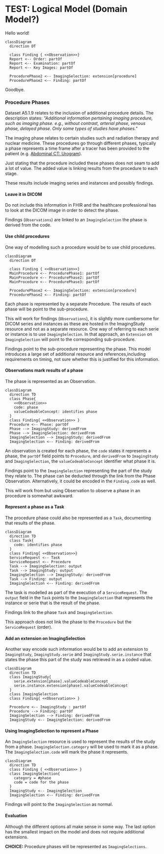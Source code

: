 
# TEST: Logical Model (Domain Model?)

Hello world!

```mermaid
classDiagram
  direction DT

  class Finding { <<Observation>>}
  Report <-- Order: partOf
  Report <-- Examination: partOf
  Report <-- Key Images: partOf
  
  ProcedurePhase2 <-- ImagingSelection: extension[procedure]
  ProcedurePhase2 <-- Finding: partOf
```
Goodbye.


### Procedure Phases

Dataset A5.1.9 relates to the inclusion of additional procedure details. The description states: _"Additional information pertaining imaging procedure, such as imaging phase. e.g., without contrast, arterial phase, venous phase, delayed phase. Only some types of studies have phases."_

The imaging phase relates to certain studies such and radiation therapy and nuclear medicine. These procedures go through different phases, typically a phase represents a time frame after a tracer has been provided to the patient (e.g. [Abdominal CT: Urogram](https://litfl.com/abdominal-ct-urogram/)).

Just stating that the procedure included these phases does not seam to add a lot of value. The added value is linking results from the procedure to each stage.

These results include imaging series and instances and possibly findings.

#### Leave it in DICOM

Do not include this information in FHIR and the healthcare professional has to look at the DICOM image in order to detect the phase.

Findings (`Observations`) are linked to an `ImagingSelection` the phase is derived from the code.

#### Use child procedures

One way of modelling such a procedure would be to use child procedures.

```mermaid
classDiagram
  direction DT

  class Finding { <<Observation>>}
  MainProcedure <-- ProcedurePhase1: partOf
  MainProcedure <-- ProcedurePhase2: partOf
  MainProcedure <-- ProcedurePhase3: partOf
  
  ProcedurePhase2 <-- ImagingSelection: extension[procedure]
  ProcedurePhase2 <-- Finding: partOf
```

Each phase is represented by a separate Procedure. The results of each phase will be point to the sub-procedure.

This will work for findings (`Observations`), it is slightly more cumbersome for DICOM series and instances as these are hosted in the ImagingStudy resource and not as a separate resource. One way of referring to each serie or instance is to use `ImagingSelection`. In that approach, an `Extension` on `ImagingSelection` will point to the corresponding sub-procedure.

Findings point to the sub-procedure representing the phase. This model introduces a large set of additional resource and references,including requirements on timing, not sure whether this is justified for this information.

#### Observations mark results of a phase

The phase is represented as an Observation.

```mermaid
classDiagram
  direction TD
  class Phase{
    <<Observation>>
    code: phase
    valueCodeableConcept: identifies phase
  }
  class Finding{ <<Observation>> }
  Procedure <-- Phase: partOf
  Phase --> ImagingStudy: derivedFrom
  Phase --> ImagingSelection: derivedFrom
  ImagingSelection --> ImagingStudy: derivedFrom
  ImagingSelection <-- Finding: derivedFrom
```

An observation is created for each phase, the `code` states it represents a phase, the `partOf` field points to `Procedure`, and `derivedFrom` to `ImagingStudy` and `ImagingSelection`, the `valueCodeableConcept` identifier what phase it is.

Findings point to the `ImagingSelection` representing the part of the study they relate to. The phase can be deducted through the link from the Phase Observation. Alternatively, it could be encoded in the `Finding.code` as well.

This will work from but using Observation to observe a phase in an procedure is somewhat awkward.

#### Represent a phase as a Task

The procedure phase could also be represented as a `Task`, documenting that results of the phase.

```mermaid
classDiagram
  direction TD
  class Task{
    code: identifies phase
  }
  class Finding{ <<Observation>>}
  ServiceRequest <-- Task
  ServiceRequest <-- Procedure
  Task --> ImagingSelection: output
  Task --> ImagingStudy: output
  ImagingSelection --> ImagingStudy: derivedFrom
  Task --> Finding: output
  ImagingSelection <-- Finding: derivedFrom
```

The task is modelled as part of the execution of a `ServiceRequest`. The `output` field in the `Task` points to the `ImagingSelection` that represents the instance or serie that is the result of the phase.

Findings link to the phase `Task` and `ImagingSelection`.

This approach does not link the phase to the `Procedure` but the `ServiceRequest` (order).

#### Add an extension on ImagingSelection

Another way encode such information would be to add an extension to `ImagingStudy`, `ImagingStudy.serie` and `ImagingStudy.serie.instance` that states the phase this part of the study was retrieved in as a coded value.

```mermaid
classDiagram
  direction TD
  class ImagingStudy{
    serie.extension[phase].valueCodeableConcept
    serie.instance.extension[phase].valueCodeableConcept
  }
  class ImagingSelection
  class Finding{ <<Observation>> }
  
  Procedure <-- ImagingStudy : partOf
  Procedure --> Finding: partOf
  ImagingSelection --> Finding: derivedFrom
  ImagingStudy <-- ImagingSelection: derivedFrom
```

#### Using ImagingSelection to represent a Phase

An `ImagingSelection` resource is used to represent the results of the study from a phase. `ImagingSelection.category` will be used to mark it as a phase. The `ImagingSelection.code` will mark the phase it represents.

```mermaid
classDiagram
  direction TD
  class Finding { <<Observation>> }
  class ImagingSelection{
    category = #phase
    code = code for the phase
  }
  ImagingStudy <-- ImagingSelection
  ImagingSelection <-- Finding: derivedFrom
```

Findings will point to the `ImagingSelection` as normal.

#### Evaluation

Although the different options all make sense in some way. The last option has the smallest impact on the model and does not require additional extensions.

**CHOICE:** Procedure phases will be represented as `ImagingSelections`.



